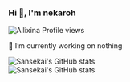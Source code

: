 ### Hi 👋, I'm nekaroh

![Allixina Profile views](https://komarev.com/ghpvc/?username=nekaroh&style=flat&color=blueviolet)<br>

🔭 I’m currently working on nothing

![Sansekai's GitHub stats](https://github-readme-stats.vercel.app/api?username=nekaroh&show_icons=true&theme=tokyonight)<br>
![Sansekai's GitHub stats](https://github-readme-stats.vercel.app/api/top-langs/?username=nekaroh&theme=tokyonight&hide_border=false&layout=compact)
